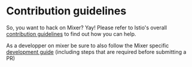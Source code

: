 # Contribution guidelines

So, you want to hack on Mixer? Yay! Please refer to Istio's overall
[contribution guidelines](https://github.com/istio/istio/blob/master/CONTRIBUTING.md)
to find out how you can help.

As a developper on mixer be sure to also follow the Mixer specific [development guide](doc/dev/development.md) 
(including steps that are required before submitting a PR)
